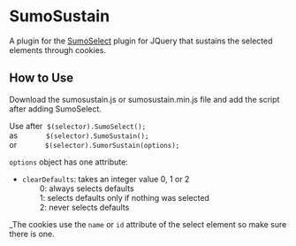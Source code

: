 # SumoSustain

A plugin for the [SumoSelect](https://github.com/HemantNegi/jquery.sumoselect) plugin for JQuery that sustains the selected elements through cookies. 

## How to Use
Download the sumosustain.js or sumosustain.min.js file and add the script after adding SumoSelect. 

Use after &nbsp;`$(selector).SumoSelect();`  
as &nbsp;&nbsp;&nbsp;&nbsp;&nbsp;&nbsp;&nbsp;&nbsp;&nbsp;&nbsp;&nbsp; `$(selector).SumoSustain();`  
or &nbsp;&nbsp;&nbsp;&nbsp;&nbsp;&nbsp;&nbsp;&nbsp;&nbsp;&nbsp;&nbsp; `$(selector).SumorSustain(options);`  
  
 `options` object has one attribute:  
 * `clearDefaults`: takes an integer value 0, 1 or 2  
 &nbsp;&nbsp;&nbsp;&nbsp;&nbsp;&nbsp;&nbsp;&nbsp;0: always selects defaults  
 &nbsp;&nbsp;&nbsp;&nbsp;&nbsp;&nbsp;&nbsp;&nbsp;1: selects defaults only if nothing was selected  
 &nbsp;&nbsp;&nbsp;&nbsp;&nbsp;&nbsp;&nbsp;&nbsp;2: never selects defaults  
 
_The cookies use the `name` or `id` attribute of the select element so make sure there is one.


